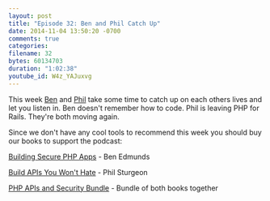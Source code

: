 ```yaml
---
layout: post
title: "Episode 32: Ben and Phil Catch Up"
date: 2014-11-04 13:50:20 -0700
comments: true
categories:
filename: 32
bytes: 60134703
duration: "1:02:38"
youtube_id: W4z_YAJuxvg
---
```


This week [Ben] and [Phil] take some time to catch up on each others lives and let you listen in.  Ben doesn't remember how to code.  Phil is leaving PHP for Rails.  They're both moving again.

[Ben]: https://twitter.com/benedmunds
[Phil]: https://twitter.com/philsturgeon

Since we don't have any cool tools to recommend this week you should buy our books to support the podcast:

[Building Secure PHP Apps](http://buildsecurephpapps.com/) - Ben Edmunds

[Build APIs You Won't Hate](https://leanpub.com/build-apis-you-wont-hate) - Phil Sturgeon

[PHP APIs and Security Bundle](https://leanpub.com/b/philbensexcellentadventuresincodephpapisandsecuritybundle) - Bundle of both books together
